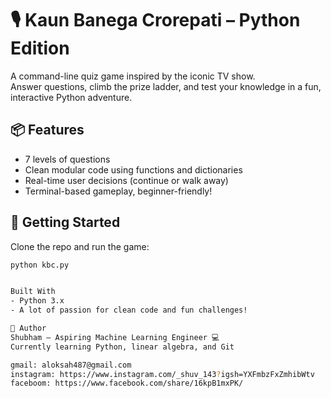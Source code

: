 # 🎙 Kaun Banega Crorepati – Python Edition

A command-line quiz game inspired by the iconic TV show.  
Answer questions, climb the prize ladder, and test your knowledge in a fun, interactive Python adventure.

## 📦 Features
- 7 levels of questions 
- Clean modular code using functions and dictionaries
- Real-time user decisions (continue or walk away)
- Terminal-based gameplay, beginner-friendly!

## 🚀 Getting Started
Clone the repo and run the game:
```bash
python kbc.py 


Built With
- Python 3.x
- A lot of passion for clean code and fun challenges!

👤 Author
Shubham – Aspiring Machine Learning Engineer 💻  
Currently learning Python, linear algebra, and Git

gmail: aloksah487@gmail.com
instagram: https://www.instagram.com/_shuv_143?igsh=YXFmbzFxZmhibWtv
faceboom: https://www.facebook.com/share/16kpB1mxPK/
